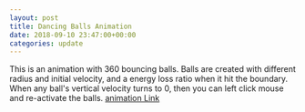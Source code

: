 ```yaml
---
layout: post
title: Dancing Balls Animation
date: 2018-09-10 23:47:00+00:00
categories: update
---
```

This is an animation with 360 bouncing balls. 
Balls are created with different radius and initial velocity, and a energy loss ratio when it hit the boundary.
When any ball's vertical velocity turns to 0, then you can left click mouse and re-activate the balls.
<a href="../dancingBalls/index.html"> animation Link</a>
